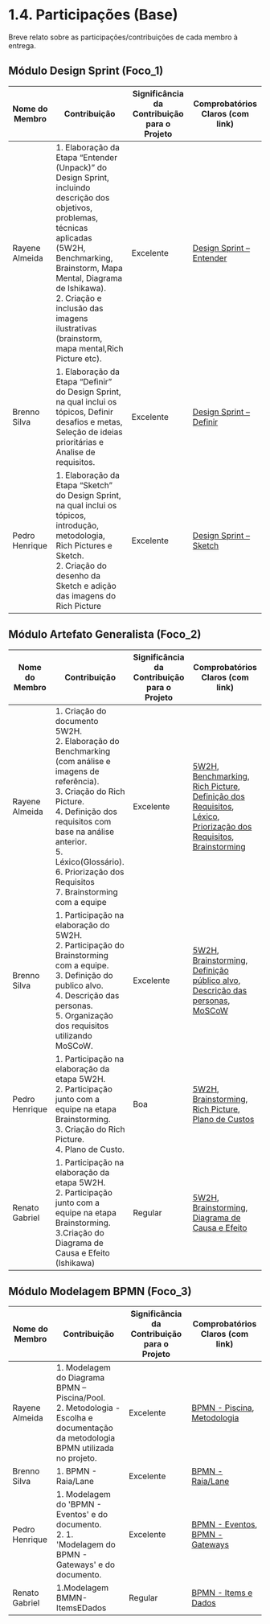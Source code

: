 # 1.4. Participações (Base)

Breve relato sobre as participações/contribuições de cada membro à entrega. 

## Módulo Design Sprint (Foco_1)

| Nome do Membro  | Contribuição | Significância da Contribuição para o Projeto | Comprobatórios Claros (com link) |
|------------------------|-----------------|----------|----------|
| Rayene Almeida | 1. Elaboração da Etapa “Entender (Unpack)” do Design Sprint, incluindo descrição dos objetivos, problemas, técnicas aplicadas (5W2H, Benchmarking, Brainstorm, Mapa Mental, Diagrama de Ishikawa).<br>2. Criação e inclusão das imagens ilustrativas (brainstorm, mapa mental,Rich Picture etc). | Excelente | [Design Sprint – Entender](https://unbarqdsw2025-1-turma02.github.io/2025.1-G8_MeuAquario-Entrega1/#/Base/1.1.1.Entender) |
| Brenno Silva | 1. Elaboração da Etapa “Definir” do Design Sprint, na qual inclui os tópicos, Definir desafios e metas, Seleção de ideias prioritárias e Analise de requisitos. | Excelente | [Design Sprint – Definir](https://unbarqdsw2025-1-turma02.github.io/2025.1-G8_MeuAquario-Entrega1/#/Base/1.1.2.Definir) |
| Pedro Henrique | 1. Elaboração da Etapa “Sketch” do Design Sprint, na qual inclui os tópicos, introdução, metodologia, Rich Pictures e Sketch. <br> 2. Criação do desenho da Sketch e adição das imagens do Rich Picture| Excelente | [Design Sprint – Sketch](https://unbarqdsw2025-1-turma02.github.io/2025.1-G8_MeuAquario-Entrega1/#/Base/1.1.3.Sketch) |


## Módulo Artefato Generalista (Foco_2)

| Nome do Membro | Contribuição | Significância da Contribuição para o Projeto | Comprobatórios Claros (com link) |
|-------|------------|--------|--|
| Rayene Almeida | 1. Criação do documento 5W2H.<br>2. Elaboração do Benchmarking (com análise e imagens de referência).<br>3. Criação do Rich Picture.<br>4. Definição dos requisitos com base na análise anterior.<br>5. Léxico(Glossário).<br>6. Priorização dos Requisitos<br>7. Brainstorming com a equipe| Excelente | [5W2H](https://unbarqdsw2025-1-turma02.github.io/2025.1-G8_MeuAquario-Entrega1/#/Base/1.2.3.5W2H), [Benchmarking](https://unbarqdsw2025-1-turma02.github.io/2025.1-G8_MeuAquario-Entrega1/#/Base/1.5.1.Benchmarking), [Rich Picture](https://unbarqdsw2025-1-turma02.github.io/2025.1-G8_MeuAquario-Entrega1/#/Base/1.2.4.RichPicture), [Definição dos Requisitos](https://unbarqdsw2025-1-turma02.github.io/2025.1-G8_MeuAquario-Entrega1/#/Base/1.2.9.DefinicaoDosRequisitos), [Léxico](https://unbarqdsw2025-1-turma02.github.io/2025.1-G8_MeuAquario-Entrega1/#/Base/1.2.12.LexicoDosRequisitos), [Priorização dos Requisitos](https://unbarqdsw2025-1-turma02.github.io/2025.1-G8_MeuAquario-Entrega1/#/Base/1.2.13.PriorizacaoDosRequisitos), [Brainstorming](https://unbarqdsw2025-1-turma02.github.io/2025.1-G8_MeuAquario-Entrega1/#/Base/1.2.2.Brainstorm) |
| Brenno Silva | 1. Participação na elaboração do 5W2H.<br>2. Participação do Brainstorming com a equipe. <br>3. Definição do publico alvo.<br>4. Descrição das personas. <br>5. Organização dos requisitos utilizando MoSCoW.| Excelente | [5W2H](https://unbarqdsw2025-1-turma02.github.io/2025.1-G8_MeuAquario-Entrega1/#/Base/1.2.3.5W2H), [Brainstorming](https://unbarqdsw2025-1-turma02.github.io/2025.1-G8_MeuAquario-Entrega1/#/Base/1.2.2.Brainstorm), [Definição público alvo](https://unbarqdsw2025-1-turma02.github.io/2025.1-G8_MeuAquario-Entrega1/#/Base/1.2.6.DefinicaoPublicoAlvo), [Descrição das personas](https://unbarqdsw2025-1-turma02.github.io/2025.1-G8_MeuAquario-Entrega1/#/Base/1.2.6.1.Elabora%C3%A7%C3%A3oPersonas), [MoSCoW](https://unbarqdsw2025-1-turma02.github.io/2025.1-G8_MeuAquario-Entrega1/#/Base/1.2.15.MoSCow) |
| Pedro Henrique | 1. Participação na elaboração da etapa 5W2H.<br>2. Participação junto com a equipe na etapa Brainstorming. <br>3. Criação do Rich Picture.<br>4. Plano de Custo. | Boa | [5W2H](https://unbarqdsw2025-1-turma02.github.io/2025.1-G8_MeuAquario-Entrega1/#/Base/1.2.3.5W2H), [Brainstorming](https://unbarqdsw2025-1-turma02.github.io/2025.1-G8_MeuAquario-Entrega1/#/Base/1.2.2.Brainstorm), [Rich Picture](https://unbarqdsw2025-1-turma02.github.io/2025.1-G8_MeuAquario-Entrega1/#/Base/1.2.4.RichPicture), [Plano de Custos](https://unbarqdsw2025-1-turma02.github.io/2025.1-G8_MeuAquario-Entrega1/#/Base/1.2.17.2.PlanoCustos) |
| Renato Gabriel | 1. Participação na elaboração da etapa 5W2H.<br> 2. Participação junto com a equipe na etapa Brainstorming. <br> 3.Criação do Diagrama de Causa e Efeito (Ishikawa) | Regular | [5W2H](https://unbarqdsw2025-1-turma02.github.io/2025.1-G8_MeuAquario-Entrega1/#/Base/1.2.3.5W2H), [Brainstorming](https://unbarqdsw2025-1-turma02.github.io/2025.1-G8_MeuAquario-Entrega1/#/Base/1.2.2.Brainstorm), [Diagrama de Causa e Efeito](https://unbarqdsw2025-1-turma02.github.io/2025.1-G8_MeuAquario-Entrega1/#/Base/1.2.11.DiagramaCausaEfeito(Ishikawa))|

## Módulo Modelagem BPMN (Foco_3)

| Nome do Membro | Contribuição | Significância da Contribuição para o Projeto | Comprobatórios Claros (com link) |
|---|-----|-----------|---------|
| Rayene Almeida | 1. Modelagem do Diagrama BPMN – Piscina/Pool.<br>2. Metodologia - Escolha e documentação da metodologia BPMN utilizada no projeto. | Excelente | [BPMN - Piscina](https://unbarqdsw2025-1-turma02.github.io/2025.1-G8_MeuAquario-Entrega1/#/Base/1.3.2.Piscina), [Metodologia](https://unbarqdsw2025-1-turma02.github.io/2025.1-G8_MeuAquario-Entrega1/#/Base/1.3.1.Metodologia)|
| Brenno Silva | 1. BPMN - Raia/Lane | Excelente | [BPMN - Raia/Lane](https://unbarqdsw2025-1-turma02.github.io/2025.1-G8_MeuAquario-Entrega1/#/Base/1.3.5.BPMN-RaiaLane)|
| Pedro Henrique | 1. Modelagem do 'BPMN - Eventos' e do documento. <br> 2. 1. 'Modelagem do BPMN - Gateways' e do documento. | Excelente | [BPMN - Eventos](https://unbarqdsw2025-1-turma02.github.io/2025.1-G8_MeuAquario-Entrega1/#/Base/1.3.8.Eventos), [BPMN - Gateways](https://unbarqdsw2025-1-turma02.github.io/2025.1-G8_MeuAquario-Entrega1/#/Base/1.3.9.Gateway)|
| Renato Gabriel | 1.Modelagem BMMN-ItemsEDados | Regular |  [BPMN - Items e Dados](https://unbarqdsw2025-1-turma02.github.io/2025.1-G8_MeuAquario-Entrega1/#/Base/1.3.10.BPMN-ItemsEDados)|